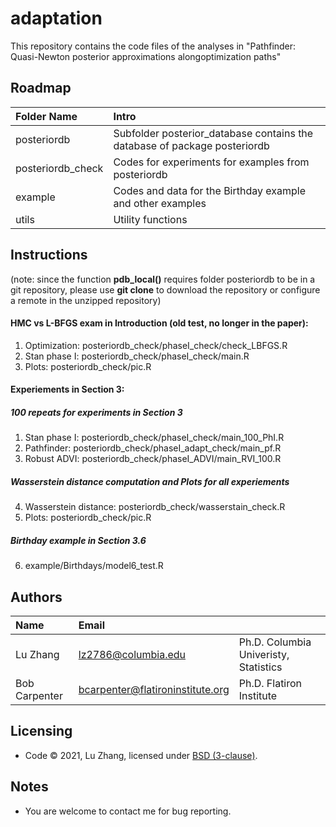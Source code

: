 # adaptation

This repository contains the code files of the analyses in "Pathfinder: Quasi-Newton posterior approximations alongoptimization paths"

Roadmap
---------
|Folder Name |     Intro            |
|:------ |:----------- |
|posteriordb| Subfolder posterior_database contains the database of package posteriordb|
|posteriordb_check| Codes for experiments for examples from posteriordb |
|example| Codes and data for the Birthday example and other examples |
|utils| Utility functions |


Instructions
---------
(note: since the function **pdb_local()** requires folder posteriordb to be in a git repository, please use **git clone** to download the repository or configure a remote in the unzipped repository)

#### HMC vs L-BFGS exam in Introduction (old test, no longer in the paper):
1. Optimization: posteriordb_check/phaseI_check/check_LBFGS.R
2. Stan phase I: posteriordb_check/phaseI_check/main.R
3. Plots: posteriordb_check/pic.R


#### Experiements in Section 3:
##### 100 repeats for experiments in Section 3
1. Stan phase I: posteriordb_check/phaseI_check/main_100_PhI.R
2. Pathfinder: posteriordb_check/phaseI_adapt_check/main_pf.R
3. Robust ADVI: posteriordb_check/phaseI_ADVI/main_RVI_100.R
##### Wasserstein distance computation and Plots for all experiements
4. Wasserstein distance: posteriordb_check/wasserstain_check.R
5. Plots: posteriordb_check/pic.R
##### Birthday example in Section 3.6
6. example/Birthdays/model6_test.R


Authors
---------
| Name   | Email       |              |
|:------ |:----------- | :----------- |
| Lu Zhang | lz2786@columbia.edu        | Ph.D.  Columbia Univeristy, Statistics |
| Bob Carpenter | bcarpenter@flatironinstitute.org       | Ph.D. Flatiron Institute |



Licensing
---------
* Code &copy; 2021, Lu Zhang, licensed under [BSD (3-clause)](https://opensource.org/licenses/BSD-3-Clause).

Notes
---------
* You are welcome to contact me for bug reporting.




